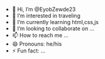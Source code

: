 - 👋 Hi, I’m @EyobZewde23
- 👀 I’m interested in traveling
- 🌱 I’m currently learning html,css,js
- 💞️ I’m looking to collaborate on ...
- 📫 How to reach me ...
- 😄 Pronouns: he/his
- ⚡ Fun fact: ...

<!---
EyobZewde23/EyobZewde23 is a ✨ special ✨ repository because its `README.md` (this file) appears on your GitHub profile.
You can click the Preview link to take a look at your changes.
--->
